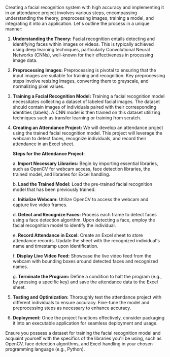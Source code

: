 Creating a facial recognition system with high accuracy and implementing it in an attendance project involves various steps, encompassing understanding the theory, preprocessing images, training a model, and integrating it into an application. Let's outline the process in a unique manner:

1. **Understanding the Theory:**
   Facial recognition entails detecting and identifying faces within images or videos. This is typically achieved using deep learning techniques, particularly Convolutional Neural Networks (CNNs), well-known for their effectiveness in processing image data.

2. **Preprocessing Images:**
   Preprocessing is pivotal to ensuring that the input images are suitable for training and recognition. Key preprocessing steps involve resizing images, converting them to grayscale, and normalizing pixel values.

3. **Training a Facial Recognition Model:**
   Training a facial recognition model necessitates collecting a dataset of labeled facial images. The dataset should contain images of individuals paired with their corresponding identities (labels). A CNN model is then trained on this dataset utilizing techniques such as transfer learning or training from scratch.

4. **Creating an Attendance Project:**
   We will develop an attendance project using the trained facial recognition model. This project will leverage the webcam to detect faces, recognize individuals, and record their attendance in an Excel sheet.

   **Steps for the Attendance Project:**

   a. **Import Necessary Libraries:**
      Begin by importing essential libraries, such as OpenCV for webcam access, face detection libraries, the trained model, and libraries for Excel handling.

   b. **Load the Trained Model:**
      Load the pre-trained facial recognition model that has been previously trained.

   c. **Initialize Webcam:**
      Utilize OpenCV to access the webcam and capture live video frames.

   d. **Detect and Recognize Faces:**
      Process each frame to detect faces using a face detection algorithm. Upon detecting a face, employ the facial recognition model to identify the individual.

   e. **Record Attendance in Excel:**
      Create an Excel sheet to store attendance records. Update the sheet with the recognized individual's name and timestamp upon identification.

   f. **Display Live Video Feed:**
      Showcase the live video feed from the webcam with bounding boxes around detected faces and recognized names.

   g. **Terminate the Program:**
      Define a condition to halt the program (e.g., by pressing a specific key) and save the attendance data to the Excel sheet.

5. **Testing and Optimization:**
   Thoroughly test the attendance project with different individuals to ensure accuracy. Fine-tune the model and preprocessing steps as necessary to enhance accuracy.

6. **Deployment:**
   Once the project functions effectively, consider packaging it into an executable application for seamless deployment and usage.

Ensure you possess a dataset for training the facial recognition model and acquaint yourself with the specifics of the libraries you'll be using, such as OpenCV, face detection algorithms, and Excel handling in your chosen programming language (e.g., Python).
